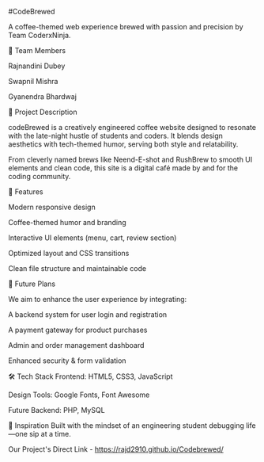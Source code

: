 #CodeBrewed

A coffee-themed web experience brewed with passion and precision by Team CoderxNinja.

👥 Team Members

Rajnandini Dubey

Swapnil Mishra

Gyanendra Bhardwaj

🚀 Project Description

codeBrewed is a creatively engineered coffee website designed to resonate with the late-night hustle of students and coders. It blends design aesthetics with tech-themed humor, serving both style and relatability.

From cleverly named brews like Neend-E-shot and RushBrew to smooth UI elements and clean code, this site is a digital café made by and for the coding community.

📁 Features

Modern responsive design

Coffee-themed humor and branding

Interactive UI elements (menu, cart, review section)

Optimized layout and CSS transitions

Clean file structure and maintainable code

🔮 Future Plans

We aim to enhance the user experience by integrating:

A backend system for user login and registration

A payment gateway for product purchases

Admin and order management dashboard

Enhanced security & form validation

🛠 Tech Stack
Frontend: HTML5, CSS3, JavaScript

Design Tools: Google Fonts, Font Awesome

Future Backend: PHP, MySQL

🧠 Inspiration
Built with the mindset of an engineering student debugging life—one sip at a time.

Our Project's Direct Link - https://rajd2910.github.io/Codebrewed/